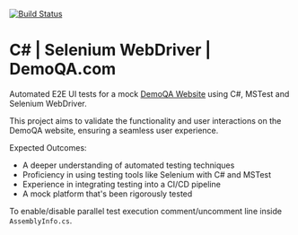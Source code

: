 [![Build Status](http://localhost:8080/buildStatus/icon?job=CSharpSeleniumPipeline&build=20)](http://localhost:8080/job/CSharpSeleniumPipeline/20/)

# C# | Selenium WebDriver | DemoQA.com

Automated E2E UI tests for a mock [DemoQA Website](https://demoqa.com/) using C#, MSTest and Selenium WebDriver.

This project aims to validate the functionality and user interactions on the DemoQA website, ensuring a seamless user experience.

Expected Outcomes:
- A deeper understanding of automated testing techniques
- Proficiency in using testing tools like Selenium with C# and MSTest
- Experience in integrating testing into a CI/CD pipeline
- A mock platform that's been rigorously tested


To enable/disable parallel test execution comment/uncomment line inside `AssemblyInfo.cs`.
